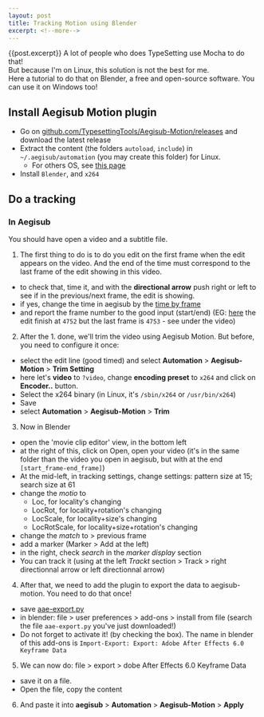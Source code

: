 ```yaml
---
layout: post
title: Tracking Motion using Blender
excerpt: <!--more-->
---
```

{{post.excerpt}}
A lot of people who does TypeSetting use Mocha to do that!<br>But because I'm on Linux, this solution is not the best for me.
<br>Here a tutorial to do that on Blender, a free and open-source software. You can use it on Windows too!

## Install Aegisub Motion plugin

* Go on [github.com/TypesettingTools/Aegisub-Motion/releases](https://github.com/TypesettingTools/Aegisub-Motion/releases) and download the latest release
* Extract the content (the folders `autoload`, `include`) in `~/.aegisub/automation` (you may create this folder) for Linux.
  * For others OS, see [this page](https://github.com/TypesettingTools/Aegisub-Motion/wiki/Installation#installation-instructions)
* Install `Blender`, and `x264`

## Do a tracking

### In Aegisub

You should have open a video and a subtitle file.

1. The first thing to do is to do you edit on the first frame when the edit appears on the video. And the end of the time must correspond to the last frame of the edit showing in this video.
  * to check that, time it, and with the **directional arrow** push right or left to see if in the previous/next frame, the edit is showing.
  * if yes, change the time in aegisub by the [time by frame](https://cloud.githubusercontent.com/assets/6844060/19222330/3124e70a-8e56-11e6-9891-be692aada1a2.png)
  * and report the frame number to the good input (start/end) (EG: [here](https://cloud.githubusercontent.com/assets/6844060/19222348/86f1b7b2-8e56-11e6-8d8d-ebff8cb392c3.png) the edit finish at `4752` but the last frame is `4753` - see under the video)
 2. After the 1. done, we'll trim the video using Aegisub Motion. But before, you need to configure it once:
  * select the edit line (good timed) and select **Automation** > **Aegisub-Motion** > **Trim Setting**
  * here let's **video** to `?video`, change **encoding preset** to `x264` and click on **Encoder..** button.
  * Select the x264 binary (in Linux, it's `/sbin/x264` or `/usr/bin/x264`)
  * Save
  * select **Automation** > **Aegisub-Motion** > **Trim**
 3. Now in Blender
  * open the 'movie clip editor' view, in the bottom left
  * at the right of this, click on Open, open your video (it's in the same folder than the video you open in aegisub, but with at the end `[start_frame-end_frame]`)
  * At the mid-left, in tracking settings, change settings: pattern size at 15; search size at 61
  * change the *motio* to
     - Loc, for locality's changing
     - LocRot, for locality+rotation's changing
     - LocScale, for locality+size's changing
     - LocRotScale, for locality+size+rotation's changing
  * change the *match* to > previous frame
  * add a marker (Marker > Add at the left)
  * in the right, check *search* in the *marker display* section
  * You can track it (using at the left *Trackt* section > Track > right directionnal arrow or left directionnal arrow)
4. After that, we need to add the plugin to export the data to aegisub-motion. You need to do that once!
  * save [aae-export.py](https://raw.githubusercontent.com/Subarashii-no-Fansub/AAE-Export/master/aae-export.py)
  * in blender: file > user preferences > add-ons > install from file (search the file `aae-export.py` you've just downloaded!)
  * Do not forget to activate it! (by checking the box). The name in blender of this add-ons is `Import-Export: Export: Adobe After Effects 6.0 Keyframe Data`
5. We can now do: file > export > dobe After Effects 6.0 Keyframe Data
  * save it on a file.
  * Open the file, copy the content
6. And paste it into **aegisub** > **Automation** > **Aegisub-Motion** > **Apply**
